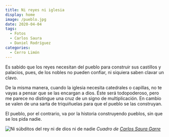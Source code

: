 ```yaml
---
title: Ni reyes ni iglesia
display: home
image: /pueblo.jpg
date: 2020-04-04
tags:
  - Fotos
  - Carlos Saura
  - Daniel Rodríguez
categories:
  - Cerro Limón
---
```

<social-share />
Es sabido que los reyes necesitan del pueblo para construir sus castillos y palacios, pues, de los nobles no pueden confiar, ni siquiera saben clavar un clavo.

<!-- more -->
De la misma manera, cuando la iglesia necesita catedrales o capillas, no te vayas a pensar que se las encargan a dios. Éste será todopoderoso, pero me parece no distingue una cruz de un signo de multiplicación. En cambio se valen de una sarta de triquiñuelas para que el pueblo se las construyan.


El pueblo, por el contrario, va por la historia construyendo pueblos, sin que se los pida nadie.



![Ni súbditos del rey ni de dios ni de nadie](/pueblo.jpg)
*Cuadro de [Carlos Saura Garre](/6-carlos-domingo.md)*
